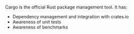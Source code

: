 Cargo is the official Rust package management tool. It has:
- Dependency management and integration with crates.io
- Awareness of unit tests
- Awareness of benchmarks


